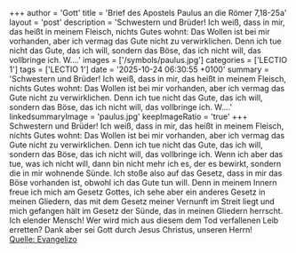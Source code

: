 +++
author = 'Gott'
title = 'Brief des Apostels Paulus an die Römer 7,18-25a'
layout = 'post'
description = 'Schwestern und Brüder! Ich weiß, dass in mir, das heißt in meinem Fleisch, nichts Gutes wohnt: Das Wollen ist bei mir vorhanden, aber ich vermag das Gute nicht zu verwirklichen. Denn ich tue nicht das Gute, das ich will, sondern das Böse, das ich nicht will, das vollbringe ich. W....'
images = ['/symbols/paulus.jpg']
categories = ['LECTIO 1']
tags = ['LECTIO 1']
date = '2025-10-24 06:30:55 +0100'
summary = 'Schwestern und Brüder! Ich weiß, dass in mir, das heißt in meinem Fleisch, nichts Gutes wohnt: Das Wollen ist bei mir vorhanden, aber ich vermag das Gute nicht zu verwirklichen. Denn ich tue nicht das Gute, das ich will, sondern das Böse, das ich nicht will, das vollbringe ich. W....'
linkedsummaryImage = 'paulus.jpg'
keepImageRatio = 'true'
+++
Schwestern und Brüder! Ich weiß, dass in mir, das heißt in meinem Fleisch, nichts Gutes wohnt: Das Wollen ist bei mir vorhanden, aber ich vermag das Gute nicht zu verwirklichen.
Denn ich tue nicht das Gute, das ich will, sondern das Böse, das ich nicht will, das vollbringe ich.
Wenn ich aber das tue, was ich nicht will, dann bin nicht mehr ich es, der es bewirkt, sondern die in mir wohnende Sünde.<!--more-->
Ich stoße also auf das Gesetz, dass in mir das Böse vorhanden ist, obwohl ich das Gute tun will.
Denn in meinem Innern freue ich mich am Gesetz Gottes,
ich sehe aber ein anderes Gesetz in meinen Gliedern, das mit dem Gesetz meiner Vernunft im Streit liegt und mich gefangen hält im Gesetz der Sünde, das in meinen Gliedern herrscht.
Ich elender Mensch! Wer wird mich aus diesem dem Tod verfallenen Leib erretten?
Dank aber sei Gott durch Jesus Christus, unseren Herrn!<br> [Quelle: Evangelizo](https://evangeliumtagfuertag.org/DE/gospel)